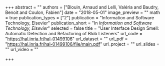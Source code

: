 +++
abstract = ""
authors = ["Blouin, Arnaud and Lelli, Valéria and Baudry, Benoit and Coulon, Fabien"]
date = "2018-05-01"
image_preview = ""
math = true
publication_types = ["2"]
publication = "Information and Software Technology, Elsevier"
publication_short = "In *Information and Software Technology, Elsevier*"
selected = false
title = "User Interface Design Smell: Automatic Detection and Refactoring of Blob Listeners"
url_code = "https://hal.inria.fr/hal-01499106"
url_dataset = ""
url_pdf = "https://hal.inria.fr/hal-01499106/file/main.pdf"
url_project = ""
url_slides = ""
url_video = ""

+++
